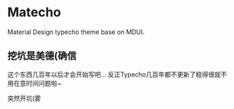 # Matecho
Material Design typecho theme base on MDUI.

## 挖坑是美德(确信
这个东西几百年以后才会开始写吧...
反正Typecho几百年都不更新了稳得很就不用在意时间问题啦~

突然开坑(雾